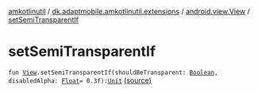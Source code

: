 [amkotlinutil](../../index.md) / [dk.adaptmobile.amkotlinutil.extensions](../index.md) / [android.view.View](index.md) / [setSemiTransparentIf](./set-semi-transparent-if.md)

# setSemiTransparentIf

`fun `[`View`](https://developer.android.com/reference/android/view/View.html)`.setSemiTransparentIf(shouldBeTransparent: `[`Boolean`](https://kotlinlang.org/api/latest/jvm/stdlib/kotlin/-boolean/index.html)`, disabledAlpha: `[`Float`](https://kotlinlang.org/api/latest/jvm/stdlib/kotlin/-float/index.html)` = 0.3f): `[`Unit`](https://kotlinlang.org/api/latest/jvm/stdlib/kotlin/-unit/index.html) [(source)](https://github.com/adaptmobile-organization/amkotlinutil/tree/master/amkotlinutil/src/main/java/dk/adaptmobile/amkotlinutil/extensions/ViewExtensions.kt#L287)